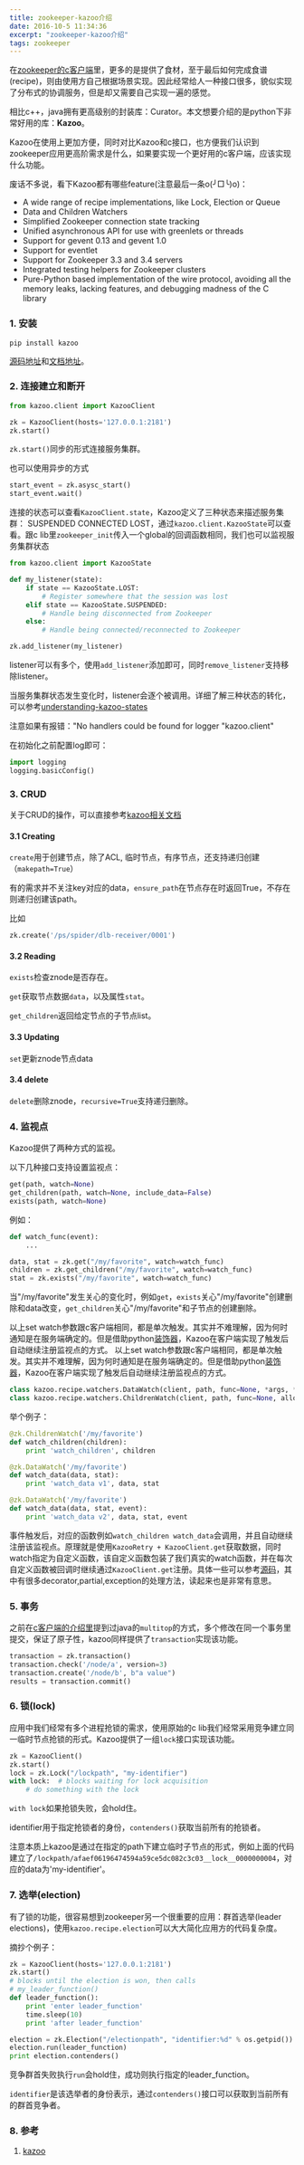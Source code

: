 ```yaml
---
title: zookeeper-kazoo介绍
date: 2016-10-5 11:34:36
excerpt: "zookeeper-kazoo介绍"
tags: zookeeper
---
```


在[zookeeper的c客户端](http://izualzhy.cn/zookeeper-c-api-introduction)里，更多的是提供了食材，至于最后如何完成食谱(recipe)，则由使用方自己根据场景实现。因此经常给人一种接口很多，貌似实现了分布式的协调服务，但是却又需要自己实现一遍的感觉。

相比c++，java拥有更高级别的封装库：Curator。本文想要介绍的是python下非常好用的库：**Kazoo**。

Kazoo在使用上更加方便，同时对比Kazoo和c接口，也方便我们认识到zookeeper应用更高阶需求是什么，如果要实现一个更好用的c客户端，应该实现什么功能。

<!--more-->

废话不多说，看下Kazoo都有哪些feature(注意最后一条o(╯□╰)o)：

+ A wide range of recipe implementations, like Lock, Election or Queue
+ Data and Children Watchers
+ Simplified Zookeeper connection state tracking
+ Unified asynchronous API for use with greenlets or threads
+ Support for gevent 0.13 and gevent 1.0
+ Support for eventlet
+ Support for Zookeeper 3.3 and 3.4 servers
+ Integrated testing helpers for Zookeeper clusters
+ Pure-Python based implementation of the wire protocol, avoiding all the memory leaks, lacking features, and debugging madness of the C library

### 1. 安装

```
pip install kazoo
```

[源码地址](https://github.com/python-zk/kazoo)和[文档地址](http://kazoo.readthedocs.io/en/latest/index.html)。

### 2. 连接建立和断开

```python
from kazoo.client import KazooClient

zk = KazooClient(hosts='127.0.0.1:2181')
zk.start()
```

`zk.start()`同步的形式连接服务集群。

也可以使用异步的方式

```python
start_event = zk.asysc_start()
start_event.wait()
```

连接的状态可以查看`KazooClient.state`，Kazoo定义了三种状态来描述服务集群：
SUSPENDED CONNECTED LOST，通过`kazoo.client.KazooState`可以查看。跟c lib里`zookeeper_init`传入一个global的回调函数相同，我们也可以监视服务集群状态

```python
from kazoo.client import KazooState

def my_listener(state):
    if state == KazooState.LOST:
        # Register somewhere that the session was lost
    elif state == KazooState.SUSPENDED:
        # Handle being disconnected from Zookeeper
    else:
        # Handle being connected/reconnected to Zookeeper

zk.add_listener(my_listener)
```

listener可以有多个，使用`add_listener`添加即可，同时`remove_listener`支持移除listener。

当服务集群状态发生变化时，listener会逐个被调用。详细了解三种状态的转化，可以参考[understanding-kazoo-states](http://kazoo.readthedocs.io/en/latest/basic_usage.html#understanding-kazoo-states)

注意如果有报错："No handlers could be found for logger "kazoo.client"

在初始化之前配置log即可：

```python
import logging
logging.basicConfig()
```

### 3. CRUD

关于CRUD的操作，可以直接参考[kazoo相关文档](http://kazoo.readthedocs.io/en/latest/basic_usage.html)

#### 3.1 Creating

`create`用于创建节点，除了ACL, 临时节点，有序节点，还支持递归创建（`makepath=True`）

有的需求并不关注key对应的data，`ensure_path`在节点存在时返回True，不存在则递归创建该path。

比如

```python
zk.create('/ps/spider/dlb-receiver/0001')
```

#### 3.2 Reading

`exists`检查znode是否存在。

`get`获取节点数据`data`，以及属性`stat`。

`get_children`返回给定节点的子节点list。

#### 3.3 Updating

`set`更新znode节点data

#### 3.4 delete

`delete`删除znode，`recursive=True`支持递归删除。


### 4. 监视点

Kazoo提供了两种方式的监视。

以下几种接口支持设置监视点：

```python
get(path, watch=None)
get_children(path, watch=None, include_data=False)
exists(path, watch=None)
```

例如：

```python
def watch_func(event):
    ...

data, stat = zk.get("/my/favorite", watch=watch_func)
children = zk.get_children("/my/favorite", watch=watch_func)
stat = zk.exists("/my/favorite", watch=watch_func)
```

当"/my/favorite"发生关心的变化时，例如`get`，`exists`关心"/my/favorite"创建删除和data改变，`get_children`关心"/my/favorite"和子节点的创建删除。

以上set watch参数跟c客户端相同，都是单次触发。其实并不难理解，因为何时通知是在服务端确定的。但是借助python[装饰器](http://izualzhy.cn/python-decorator-notes)，Kazoo在客户端实现了触发后自动继续注册监视点的方式。
以上set watch参数跟c客户端相同，都是单次触发。其实并不难理解，因为何时通知是在服务端确定的。但是借助python[装饰器](http://izualzhy.cn/python-decorator-notes)，Kazoo在客户端实现了触发后自动继续注册监视点的方式。

```python
class kazoo.recipe.watchers.DataWatch(client, path, func=None, *args, **kwargs)
class kazoo.recipe.watchers.ChildrenWatch(client, path, func=None, allow_session_lost=True, send_event=False)
```

举个例子：

```python
@zk.ChildrenWatch('/my/favorite')
def watch_children(children):
    print 'watch_children', children

@zk.DataWatch('/my/favorite')
def watch_data(data, stat):
    print 'watch_data v1', data, stat

@zk.DataWatch('/my/favorite')
def watch_data(data, stat, event):
    print 'watch_data v2', data, stat, event
```

事件触发后，对应的函数例如`watch_children watch_data`会调用，并且自动继续注册该监视点。原理就是使用`KazooRetry + KazooClient.get`获取数据，同时watch指定为自定义函数，该自定义函数包装了我们真实的watch函数，并在每次自定义函数被回调时继续通过`KazooClient.get`注册。具体一些可以参考[源码](http://kazoo.readthedocs.io/en/latest/_modules/kazoo/recipe/watchers.html#DataWatch)，其中有很多decorator,partial,exception的处理方法，读起来也是非常有意思。

### 5. 事务

之前在[c客户端的介绍里]()提到过java的`multitop`的方式，多个修改在同一个事务里提交，保证了原子性，kazoo同样提供了`transaction`实现该功能。

```python
transaction = zk.transaction()
transaction.check('/node/a', version=3)
transaction.create('/node/b', b"a value")
results = transaction.commit()
```

### 6. 锁(lock)

应用中我们经常有多个进程抢锁的需求，使用原始的c lib我们经常采用竞争建立同一临时节点抢锁的形式。Kazoo提供了一组`lock`接口实现该功能。

```python
zk = KazooClient()
zk.start()
lock = zk.Lock("/lockpath", "my-identifier")
with lock:  # blocks waiting for lock acquisition
    # do something with the lock
```

`with lock`如果抢锁失败，会hold住。

identifier用于指定抢锁者的身份，`contenders()`获取当前所有的抢锁者。

注意本质上kazoo是通过在指定的path下建立临时子节点的形式，例如上面的代码建立了`/lockpath/afaef06196474594a59ce5dc082c3c03__lock__0000000004`，对应的data为'my-identifier'。

### 7. 选举(election)

有了锁的功能，很容易想到zookeeper另一个很重要的应用：群首选举(leader elections)，使用`kazoo.recipe.election`可以大大简化应用方的代码复杂度。

摘抄个例子：

```python
zk = KazooClient(hosts='127.0.0.1:2181')
zk.start()
# blocks until the election is won, then calls
# my_leader_function()
def leader_function():
    print 'enter leader_function'
    time.sleep(10)
    print 'after leader_function'

election = zk.Election("/electionpath", "identifier:%d" % os.getpid())
election.run(leader_function)
print election.contenders()
```

竞争群首失败执行`run`会hold住，成功则执行指定的leader_function。

`identifier`是该选举者的身份表示，通过`contenders()`接口可以获取到当前所有的群首竞争者。


### 8. 参考

1. [kazoo](http://kazoo.readthedocs.io/en/latest/index.html)
